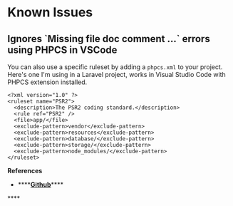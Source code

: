 # Known Issues

## Ignores \`Missing file doc comment ...\` errors using PHPCS in VSCode 

You can also use a specific ruleset by adding a `phpcs.xml` to your project. Here's one I'm using in a Laravel project, works in Visual Studio Code with PHPCS extension installed.

```text
<?xml version="1.0" ?>
<ruleset name="PSR2">
  <description>The PSR2 coding standard.</description>
  <rule ref="PSR2" />
  <file>app/</file>
  <exclude-pattern>vendor</exclude-pattern>
  <exclude-pattern>resources</exclude-pattern>
  <exclude-pattern>database/</exclude-pattern>
  <exclude-pattern>storage/</exclude-pattern>
  <exclude-pattern>node_modules/</exclude-pattern>
</ruleset>
```

**References**

* \*\*\*\*[**Github**](https://github.com/squizlabs/PHP_CodeSniffer/issues/1348#issuecomment-581181427)\*\*\*\*

\*\*\*\*


